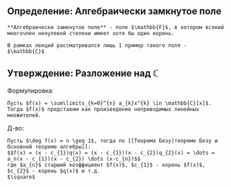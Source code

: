 ## Определение: Алгебраически замкнутое поле
```spoiler-markdown
**Алгебраически замкнутое поле** - поле $\mathbb{F}$, в котором всякий многочлен ненулевой степени имеет хотя бы один корень.

В рамках лекций рассматривался лишь 1 пример такого поля - $\mathbb{C}$
```

## Утверждение: Разложение над $\mathbb{C}$
Формулировка:
```spoiler-markdown
Пусть $f(x) = \sum\limits_{k=0}^{n} a_{k}x^{k} \in \mathbb{C}[x]$. Тогда $f(x)$ представим как произведение неприводимых линейных множителей.
```

Д-во:
```spoiler-markdown
Пусть $\deg f(x) = n \geq 1$, тогда по [[Теорема Безу|теореме Безу и Основной теореме алгебры]]:
$$f(x) = (x - c_{1})q(x) = (x - c_{1})(x - c_{2})q_{2}(x) = \dots = a_n(x - c_{1})(x - c_{2}) \dots (x-c_{n})$$
где $a_{n}$ старший коэффициент $f(x)$, $c_{1}$ - корень $f(x)$, $c_{2}$ - корень $q(x)$ и т.д.
$\square$
```